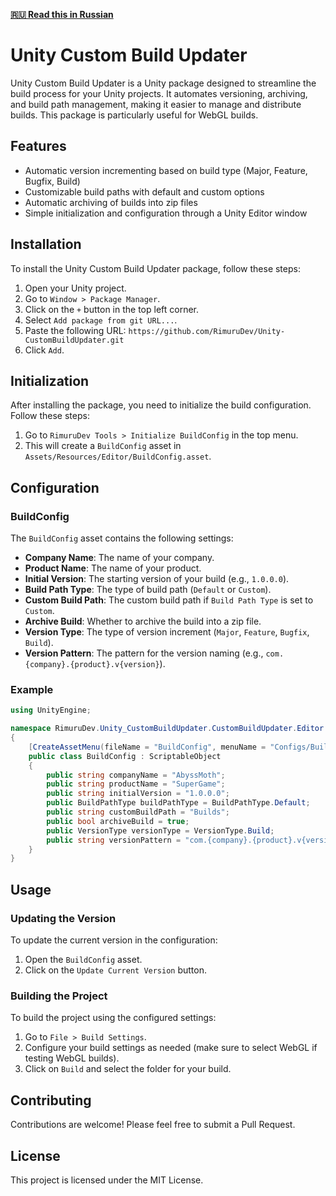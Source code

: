 **[🇷🇺 Read this in Russian](RU_README.md)**

# Unity Custom Build Updater

Unity Custom Build Updater is a Unity package designed to streamline the build process for your Unity projects. It automates versioning, archiving, and build path management, making it easier to manage and distribute builds. This package is particularly useful for WebGL builds.

## Features

- Automatic version incrementing based on build type (Major, Feature, Bugfix, Build)
- Customizable build paths with default and custom options
- Automatic archiving of builds into zip files
- Simple initialization and configuration through a Unity Editor window

## Installation

To install the Unity Custom Build Updater package, follow these steps:

1. Open your Unity project.
2. Go to `Window > Package Manager`.
3. Click on the `+` button in the top left corner.
4. Select `Add package from git URL...`.
5. Paste the following URL: `https://github.com/RimuruDev/Unity-CustomBuildUpdater.git`
6. Click `Add`.

## Initialization

After installing the package, you need to initialize the build configuration. Follow these steps:

1. Go to `RimuruDev Tools > Initialize BuildConfig` in the top menu.
2. This will create a `BuildConfig` asset in `Assets/Resources/Editor/BuildConfig.asset`.

## Configuration

### BuildConfig

The `BuildConfig` asset contains the following settings:

- **Company Name**: The name of your company.
- **Product Name**: The name of your product.
- **Initial Version**: The starting version of your build (e.g., `1.0.0.0`).
- **Build Path Type**: The type of build path (`Default` or `Custom`).
- **Custom Build Path**: The custom build path if `Build Path Type` is set to `Custom`.
- **Archive Build**: Whether to archive the build into a zip file.
- **Version Type**: The type of version increment (`Major`, `Feature`, `Bugfix`, `Build`).
- **Version Pattern**: The pattern for the version naming (e.g., `com.{company}.{product}.v{version}`).

### Example

```csharp
using UnityEngine;

namespace RimuruDev.Unity_CustomBuildUpdater.CustomBuildUpdater.Editor
{
    [CreateAssetMenu(fileName = "BuildConfig", menuName = "Configs/Build/BuildConfig", order = 1)]
    public class BuildConfig : ScriptableObject
    {
        public string companyName = "AbyssMoth";
        public string productName = "SuperGame";
        public string initialVersion = "1.0.0.0";
        public BuildPathType buildPathType = BuildPathType.Default;
        public string customBuildPath = "Builds";
        public bool archiveBuild = true;
        public VersionType versionType = VersionType.Build;
        public string versionPattern = "com.{company}.{product}.v{version}";
    }
}
```

## Usage

### Updating the Version

To update the current version in the configuration:

1. Open the `BuildConfig` asset.
2. Click on the `Update Current Version` button.

### Building the Project

To build the project using the configured settings:

1. Go to `File > Build Settings`.
2. Configure your build settings as needed (make sure to select WebGL if testing WebGL builds).
3. Click on `Build` and select the folder for your build.

## Contributing

Contributions are welcome! Please feel free to submit a Pull Request.

## License

This project is licensed under the MIT License.

